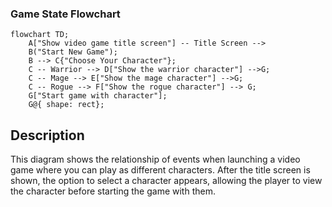 ### Game State Flowchart

```mermaid
flowchart TD;
    A["Show video game title screen"] -- Title Screen --> 
    B("Start New Game");
    B --> C{"Choose Your Character"};
    C -- Warrior --> D["Show the warrior character"] -->G;
    C -- Mage --> E["Show the mage character"] -->G;
    C -- Rogue --> F["Show the rogue character"] --> G;
    G["Start game with character"];
    G@{ shape: rect};
```

## Description
This diagram shows the relationship of events when launching a video game where you can play as different characters. After the title screen is shown, the option to select a character appears, allowing the player to view the character before starting the game with them. 
